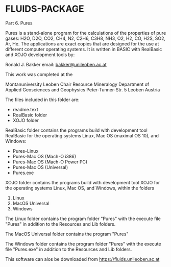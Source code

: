 # FLUIDS-PACKAGE

Part 6. Pures

Pures is a stand-alone program for the calculations of the properties of pure gases: H2O, D2O, CO2, CH4, N2, C2H6, C3H8, NH3, O2, H2, CO, H2S, SO2, Ar, He. The applications are exact copies that are designed for the use at different computer operating systems. It is written in BASIC with RealBasic and XOJO development tools by:

Ronald J. Bakker
email: bakker@unileoben.ac.at

This work was completed at the

Montanuniversity Leoben
Chair Resource Mineralogy
Department of Applied Geosciences and Geophysics
Peter-Tunner-Str. 5
Leoben
Austria


The files included in this folder are:

* readme.text
* RealBasic folder
* XOJO folder

RealBasic folder contains the programs build with development tool RealBasic for the operating systems Linux, Mac OS (maximal OS 10), and Windows:

* Pures-Linux
* Pures-Mac OS (Mach-O i386)
* Pures-Mac OS (Mach-O Power PC)
* Pures-Mac OS (Universal)
* Pures.exe

XOJO folder contains the programs build with development tool XOJO for the operating systems Linux, Mac OS, and Windows, within the folders

1. Linux
2. MacOS Universal
3. Windows

The Linux folder contains the program folder "Pures" with the execute file "Pures" in addition to the Resources and Lib folders.

The MacOS Universal folder contains the program "Pures"

The Windows folder contains the program folder "Pures" with the execute file "Pures.exe" in addition to the Resources and Lib folders.

This software can alos be downloaded from https://fluids.unileoben.ac.at
